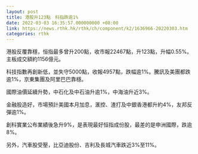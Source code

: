 ```yaml
---
layout: post
title: 港股升123點　科指跌逾1%
date: 2022-03-03 16:35:57.000000000 +08:00
link: https://news.rthk.hk/rthk/ch/component/k2/1636966-20220303.htm
categories: rthk
---
```


港股反覆靠穩，恒指最多曾升200點，收市報22467點，升123點，升幅0.55%。主板成交額約1156億元。

科技指數再創新低，並失守5000點，收報4957點，跌幅逾1%。騰訊及美團都跌逾1%，京東集團及阿里巴巴靠穩。

國際油價延續升勢，中石化及中石油升逾1%，中海油升近3%。

金融股造好，市場預計美國本月加息，滙控、渣打及中銀香港都升約4%，友邦反彈逾1%。

創科實業公布業績後急升9%，是表現最好恒指成份股，最差的是申洲國際，跌逾8%。

另外，汽車股受壓，比亞迪股份、吉利及長城汽車跌近3%至11%。
